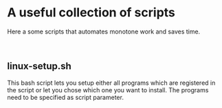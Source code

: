 # A useful collection of scripts

Here a some scripts that automates monotone work and saves time.

<br>

## linux-setup.sh

This bash script lets you setup either all programs which are registered in the script or let you chose which one you want to install. The programs need to be specified as script parameter.